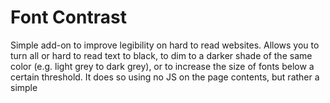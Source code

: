 # Font Contrast

Simple add-on to improve legibility on hard to read websites. Allows you to turn all or hard to read text to 
black, to dim to a darker shade of the same color (e.g. light grey to dark grey), or to increase 
the size of fonts below a certain threshold. It does so using no JS on the page contents, but rather a simple <style> element.

Download at: https://chrome.google.com/webstore/detail/font-contrast/ahmldabkdfgojihjidnfdbmigjcmkdpm

## License

GPL-3.0
